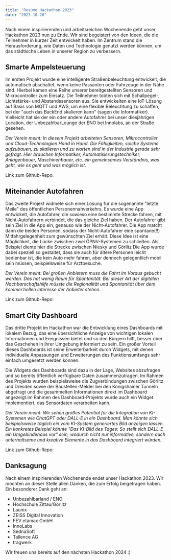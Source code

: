 ```yaml
---
title: "Resume Hackathon 2023"
date: "2023-10-26"
---
```


Nach einem inspirierenden und arbeitsreichen Wochenende geht unser Hackathon 2023 nun zu Ende. Wir sind begeistert von den Ideen, die die Teilnehmer in kurzer Zeit entwickelt haben. Im Zentrum stand die Herausforderung, wie Daten und Technologie genutzt werden können, um das städtische Leben in unserer Region zu verbessern.

<!--more-->

## Smarte Ampelsteuerung
Im ersten Projekt wurde eine intelligente Straßenbeleuchtung entwickelt, die automatisch abschaltet, wenn keine Passanten oder Fahrzeuge in der Nähe sind. Hierbei kamen eine Reihe unserer bereitgestellten Sensoren und Mikrocontroller zum Einsatz. Die Teilnehmer tobten sich mit Schallpegel-, Lichtstärke- und Abstandssensoren aus. Sie entwickelten eine IoT-Lösung auf Basis von MQTT und AWS, um eine flexible Beleuchtung zu schaffen, bei der "auch das BackEnd skalieren kann" (sagen die Informatiker). Vielleicht hat sie der ein oder andere Autofahrer bei unser diesjährigen Location, der UnbezahlbarLounge der ENO bei Innolabs, an der Straße gesehen.

*Der Verein meint: In diesem Projekt arbeiteten Sensoren, Mikrocontroller und Cloud-Technologien Hand in Hand. Die Fähigkeiten, solche Systeme aufzubauen, zu skalieren und zu warten sind in der Industrie gerade sehr gefragt. Hier brauchen Informatiker, Automatisierungstechniker, Anlagenbauer, Maschinenbauer, etc. ein gemeinsames Verständnis, was geht, wie es geht und was möglich ist.*

Link zum Github-Repo:

## Miteinander Autofahren
Das zweite Projekt widmete sich einer Lösung für die sogenannte "letzte Meile" des öffentlichen Personennahverkehrs. Es wurde eine App entwickelt, die Autofahrer, die sowieso eine bestimmte Strecke fahren, mit Nicht-Autofahrern verbindet, die das gleiche Ziel haben. Der Autofahrer gibt sein Ziel in die App ein, genauso wie der Nicht-Autofahrer. Die App matcht dann die beiden Personen, sodass der Nicht-Autofahrer eine spontane(!!) Mitfahrgelegenheit zum gewünschten Ziel erhält. Diese Idee ist eine Möglichkeit, die Lücke zwischen zwei ÖPNV-Systemen zu schließen. Als Beispiel diente hier die Strecke zwischen Niesky und Görlitz Die App wurde dabei speziell so gestaltet, dass sie auch für ältere Personen leicht bedienbar ist, die kein Auto mehr fahren, aber dennoch gelegentlich mobil sein müssen, beispielsweise für Arztbesuche.

*Der Verein meint: Bei großen Anbietern muss die Fahrt im Voraus gebucht werden. Das hat wenig Raum für Spontanität. Bei dieser Art der digitalen Nachbarschaftshilfe müsste die Regionalität und Spontanität über dem kommerziellen Interesse der Anbieter stehen.*

Link zum Github-Repo:

## Smart City Dashboard
Das dritte Projekt im Hackathon war die Entwicklung eines Dashboards mit lokalem Bezug, das eine übersichtliche Anzeige von wichtigen lokalen Informationen und Ereignissen bietet und so den Bürgern hilft, besser über das Geschehen in ihrer Umgebung informiert zu sein. Ein großer Vorteil dieses Dashboards ist seine Erweiterbarkeit durch Widgets, mit denen individuelle Anpassungen und Erweiterungen des Funktionsumfangs sehr einfach umgesetzt werden können.

Die Widgets des Dashboards sind dazu in der Lage, Websites abzufragen und so bereits öffentlich verfügbare Daten zusammenzutragen. Im Rahmen des Projekts wurden beispielsweise die Zugverbindungen zwischen Görlitz und Dresden sowie der Baustellen-Melder bei den Königshainer Tunneln abgefragt und die gesammelten Informationen direkt im Dashboard angezeigt.Im Rahmen des Dashboard-Projekts wurde auch ein Widget implementiert, das Sensordaten verarbeiten kann.

*Der Verein meint: Wir sehen großes Potential für die Integration von KI-Systemen wie ChatGPT oder DALL-E in ein Dashboard. Man könnte sich beispielsweise täglich ein vom KI-System generiertes Bild anzeigen lassen. Ein konkretes Beispiel könnte "Das KI-Bild des Tages: So stellt sich DALL-E ein Umgebindehaus vor" sein, wodurch nicht nur informative, sondern auch unterhaltsame und kreative Elemente in das Dashboard integriert würden.*

Link zum Github-Repo:

## Danksagung
Nach einem inspirierenden Wochenende endet unser Hackathon 2023. Wir möchten an dieser Stelle allen Danken, die zum Erfolg beigetragen haben. Ein besonderer Dank geht an:

- Unbezahlbarland / ENO
- Hochschule Zittau/Görlitz
- Launix
- ZEISS Digital Innovation
- FEV etamax GmbH
- InnoLabs
- SednaSoft
- Tallence AG
- tragwerk

Wir freuen uns bereits auf den nächsten Hackathon 2024 :)